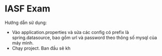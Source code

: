 # IASF Exam 
Hướng dẫn sử dụng:
- Vào application.properties và sửa các config có prefix là spring.datasource, bao gồm url và password theo thông số mysql của máy mình.
- Chạy project. Ban đầu sẽ kh 
